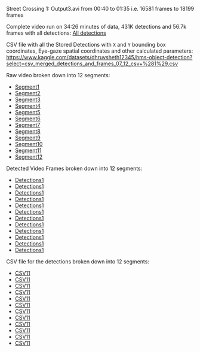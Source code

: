 
Street Crossing 1: Output3.avi from 00:40 to 01:35 i.e. 16581 frames to 18199 frames 

Complete video run on 34:26 minutes of data, 431K detections and 56.7k frames with all detections: [All detections](https://drive.google.com/file/d/1-UK-S_sVMLfJVKPtCD5FoCYGlWnGWTg_/view?usp=sharing)

CSV file with all the Stored Detections with `X` and `Y` bounding box coordinates, Eye-gaze spatial coordinates and other calculated parameters:
https://www.kaggle.com/datasets/dhruvsheth12345/hms-object-detection?select=csv_merged_detections_and_frames_07_12_csv+%281%29.csv

Raw video broken down into 12 segments:
- [Segment1](https://drive.google.com/file/d/1-4AQK1ELU-9uDOiNvuuVMe-ef0vF3gKF/view?usp=sharing)
- [Segment2](https://drive.google.com/file/d/1-5FZFaUCt3r0isUvauz3RMyO4v8h5hQ0/view?usp=sharing)
- [Segment3](https://drive.google.com/file/d/1-6vveBOaB9Lk2NP0VdyDgzFoPlYjVXWU/view?usp=sharing)
- [Segment4](https://drive.google.com/file/d/1-HNr9OTML_tswsptQT4g3RTdjmx-SFG6/view?usp=sharing)
- [Segment5](https://drive.google.com/file/d/1-OLIT8xNYyGjdX8czreuM8YY1itciPAS/view?usp=sharing)
- [Segment6](https://drive.google.com/file/d/1-OrS23CSyJZ2a1sbLS5KcxokBurKcHxg/view?usp=sharing)
- [Segment7](https://drive.google.com/file/d/1-_et74KfpFOEDpkaZqw29tIyjlTZDsXt/view?usp=sharing)
- [Segment8](https://drive.google.com/file/d/1-ilom4WKpxj8KoiafX5d6dQXCtpegTI1/view?usp=sharing)
- [Segment9](https://drive.google.com/file/d/1-kOY72OXnY7DNg_2lH4Vs0W7HXc1qtjD/view?usp=sharing)
- [Segment10](https://drive.google.com/file/d/1-zdG2Bm3-DPqkY6xJQG75loYRP4jbg0Q/view?usp=sharing)
- [Segment11](https://drive.google.com/file/d/1-zi8bHD-H_ltzqybBaped4airL7Al8eS/view?usp=sharing)
- [Segment12](https://drive.google.com/file/d/103buuE21cVBZa73Oqpv2CEIsmzGg6qUd/view?usp=sharing)

Detected Video Frames broken down into 12 segments:
- [Detections1]()
- [Detections1]()
- [Detections1]()
- [Detections1]()
- [Detections1]()
- [Detections1]()
- [Detections1]()
- [Detections1]()
- [Detections1]()
- [Detections1]()
- [Detections1]()
- [Detections1]()

CSV file for the detections broken down into 12 segments:
- [CSV11]()
- [CSV11]()
- [CSV11]()
- [CSV11]()
- [CSV11]()
- [CSV11]()
- [CSV11]()
- [CSV11]()
- [CSV11]()
- [CSV11]()
- [CSV11]()
- [CSV11]()









